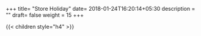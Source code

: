 +++
title= "Store Holiday"
date= 2018-01-24T16:20:14+05:30
description = ""
draft= false
weight = 15
+++

{{< children style="h4" >}}
